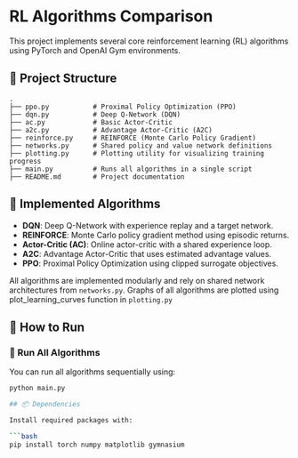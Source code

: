 # RL Algorithms Comparison

This project implements several core reinforcement learning (RL) algorithms using PyTorch and OpenAI Gym environments. 

## 📁 Project Structure

```
.
├── ppo.py           # Proximal Policy Optimization (PPO)
├── dqn.py           # Deep Q-Network (DQN)
├── ac.py            # Basic Actor-Critic
├── a2c.py           # Advantage Actor-Critic (A2C)
├── reinforce.py     # REINFORCE (Monte Carlo Policy Gradient)
├── networks.py      # Shared policy and value network definitions
├── plotting.py      # Plotting utility for visualizing training progress
├── main.py          # Runs all algorithms in a single script
├── README.md        # Project documentation
```

## 🧠 Implemented Algorithms

- **DQN**: Deep Q-Network with experience replay and a target network.
- **REINFORCE**: Monte Carlo policy gradient method using episodic returns.
- **Actor-Critic (AC)**: Online actor-critic with a shared experience loop.
- **A2C**: Advantage Actor-Critic that uses estimated advantage values.
- **PPO**: Proximal Policy Optimization using clipped surrogate objectives.

All algorithms are implemented modularly and rely on shared network architectures from `networks.py`.
Graphs of all algorithms are plotted using plot_learning_curves function in `plotting.py`

## 🚀 How to Run

### 🔁 Run All Algorithms

You can run all algorithms sequentially using:

```bash
python main.py

## 📦 Dependencies

Install required packages with:

```bash
pip install torch numpy matplotlib gymnasium
```
